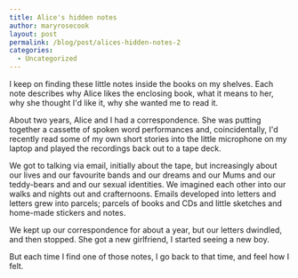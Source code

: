 ```yaml
---
title: Alice's hidden notes
author: maryrosecook
layout: post
permalink: /blog/post/alices-hidden-notes-2
categories:
  - Uncategorized
---
```

I keep on finding these little notes inside the books on my shelves. Each note describes why Alice likes the enclosing book, what it means to her, why she thought I'd like it, why she wanted me to read it.

About two years, Alice and I had a correspondence. She was putting together a cassette of spoken word performances and, coincidentally, I'd recently read some of my own short stories into the little microphone on my laptop and played the recordings back out to a tape deck.

We got to talking via email, initially about the tape, but increasingly about our lives and our favourite bands and our dreams and our Mums and our teddy-bears and and our sexual identities. We imagined each other into our walks and nights out and crafternoons. Emails developed into letters and letters grew into parcels; parcels of books and CDs and little sketches and home-made stickers and notes.

We kept up our correspondence for about a year, but our letters dwindled, and then stopped. She got a new girlfriend, I started seeing a new boy.

But each time I find one of those notes, I go back to that time, and feel how I felt.